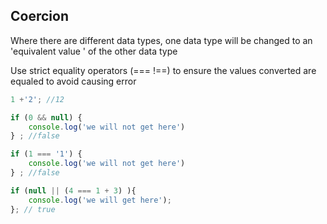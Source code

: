 ## Coercion
Where there are different data types, one data type will be changed to an 'equivalent value '
of the other data type

Use strict equality operators (=== !==) to ensure the values converted are equaled
to avoid causing error


```javascript
1 +'2'; //12

if (0 && null) {
    console.log('we will not get here')
} ; //false

if (1 === '1') {
    console.log('we will not get here')
} ; //false 

if (null || (4 === 1 + 3) ){
    console.log('we will get here');  
}; // true
 

